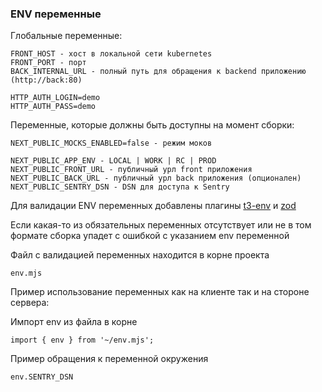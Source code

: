 ### ENV переменные
Глобальные переменные:
```
FRONT_HOST - хост в локальной сети kubernetes 
FRONT_PORT - порт
BACK_INTERNAL_URL - полный путь для обращения к backend приложению (http://back:80)

HTTP_AUTH_LOGIN=demo
HTTP_AUTH_PASS=demo
```
Переменные, которые должны быть доступны на момент сборки:
```
NEXT_PUBLIC_MOCKS_ENABLED=false - режим моков

NEXT_PUBLIC_APP_ENV - LOCAL | WORK | RC | PROD
NEXT_PUBLIC_FRONT_URL - публичный урл front приложения
NEXT_PUBLIC_BACK_URL - публичный урл back приложения (опционален)
NEXT_PUBLIC_SENTRY_DSN - DSN для доступа к Sentry
```
Для валидации ENV переменных добавлены плагины [t3-env](https://env.t3.gg/docs/nextjs) и [zod](https://zod.dev/)

Если какая-то из обязательных переменных отсутствует или не в том формате сборка упадет с ошибкой с указанием env переменной

Файл с валидацией переменных находится в корне проекта

```
env.mjs
```

Пример использование переменных как на клиенте так и на стороне сервера:

Импорт env из файла в корне
```
import { env } from '~/env.mjs';
```
Пример обращения к переменной окружения
```
env.SENTRY_DSN
```